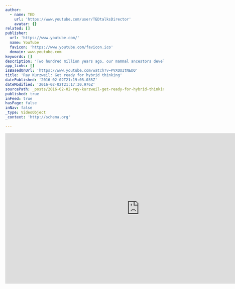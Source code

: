 ```yaml
---
author:
  - name: TED
    url: 'https://www.youtube.com/user/TEDtalksDirector'
    avatar: {}
related: []
publisher:
  url: 'https://www.youtube.com/'
  name: YouTube
  favicon: 'https://www.youtube.com/favicon.ico'
  domain: www.youtube.com
keywords: []
description: 'Two hundred million years ago, our mammal ancestors developed a new brain feature: the neocortex. This stamp-sized piece of tissue (wrapped around a brain the size of a walnut) is the key to what humanity has become.'
app_links: []
isBasedOnUrl: 'https://www.youtube.com/watch?v=PVXQUItNEDQ'
title: 'Ray Kurzweil: Get ready for hybrid thinking'
datePublished: '2016-02-02T21:19:05.035Z'
dateModified: '2016-02-02T21:17:30.976Z'
sourcePath: _posts/2016-02-02-ray-kurzweil-get-ready-for-hybrid-thinking.md
published: true
inFeed: true
hasPage: false
inNav: false
_type: VideoObject
_context: 'http://schema.org'

---
```

<iframe src="https://cdn.embedly.com/widgets/media.html?src=https%3A%2F%2Fwww.youtube.com%2Fembed%2FPVXQUItNEDQ%3Ffeature%3Doembed&amp;url=https%3A%2F%2Fwww.youtube.com%2Fwatch%3Fv%3DPVXQUItNEDQ&amp;image=https%3A%2F%2Fi.ytimg.com%2Fvi%2FPVXQUItNEDQ%2Fhqdefault.jpg&amp;key=b7d04c9b404c499eba89ee7072e1c4f7&amp;type=text%2Fhtml&amp;schema=youtube" width="854" height="480" scrolling="no" frameborder="0" allowfullscreen="allowfullscreen" style=""></iframe>